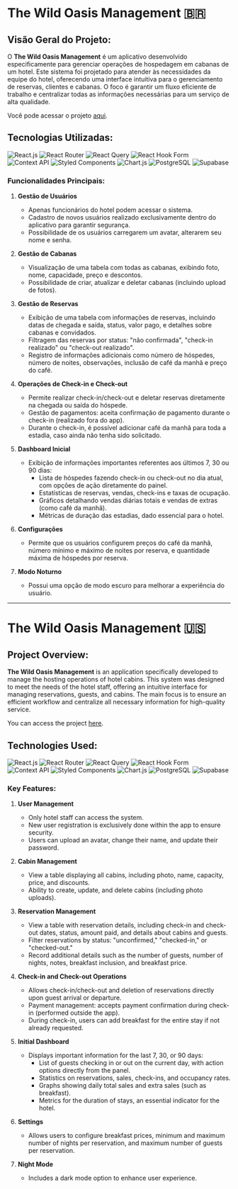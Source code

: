 # The Wild Oasis Management 🇧🇷

## Visão Geral do Projeto:

O **The Wild Oasis Management** é um aplicativo desenvolvido especificamente para gerenciar operações de hospedagem em cabanas de um hotel. Este sistema foi projetado para atender às necessidades da equipe do hotel, oferecendo uma interface intuitiva para o gerenciamento de reservas, clientes e cabanas. O foco é garantir um fluxo eficiente de trabalho e centralizar todas as informações necessárias para um serviço de alta qualidade.

Você pode acessar o projeto [aqui](towildoasisdashboard.vercel.app).

## Tecnologias Utilizadas:

![React.js](https://img.shields.io/badge/React.js-61DAFB?style=flat-square&logo=react&logoColor=black)
![React Router](https://img.shields.io/badge/React%20Router-CA4245?style=flat-square&logo=react-router&logoColor=white)
![React Query](https://img.shields.io/badge/React%20Query-FF4154?style=flat-square&logo=react-query&logoColor=white)
![React Hook Form](https://img.shields.io/badge/React%20Hook%20Form-EC5990?style=flat-square&logo=react-hook-form&logoColor=white)
![Context API](https://img.shields.io/badge/Context%20API-61DAFB?style=flat-square&logo=react&logoColor=white)
![Styled Components](https://img.shields.io/badge/Styled%20Components-DB7093?style=flat-square&logo=styled-components&logoColor=white)
![Chart.js](https://img.shields.io/badge/Chart.js-FF6384?style=flat-square&logo=chartdotjs&logoColor=white)
![PostgreSQL](https://img.shields.io/badge/PostgreSQL-4169E1?style=flat-square&logo=postgresql&logoColor=white)
![Supabase](https://img.shields.io/badge/Supabase-3ECF8E?style=flat-square&logo=supabase&logoColor=white)


### Funcionalidades Principais:

1. **Gestão de Usuários**
   - Apenas funcionários do hotel podem acessar o sistema.
   - Cadastro de novos usuários realizado exclusivamente dentro do aplicativo para garantir segurança.
   - Possibilidade de os usuários carregarem um avatar, alterarem seu nome e senha.

2. **Gestão de Cabanas**
   - Visualização de uma tabela com todas as cabanas, exibindo foto, nome, capacidade, preço e descontos.
   - Possibilidade de criar, atualizar e deletar cabanas (incluindo upload de fotos).

3. **Gestão de Reservas**
   - Exibição de uma tabela com informações de reservas, incluindo datas de chegada e saída, status, valor pago, e detalhes sobre cabanas e convidados.
   - Filtragem das reservas por status: "não confirmada", "check-in realizado" ou "check-out realizado".
   - Registro de informações adicionais como número de hóspedes, número de noites, observações, inclusão de café da manhã e preço do café.

4. **Operações de Check-in e Check-out**
   - Permite realizar check-in/check-out e deletar reservas diretamente na chegada ou saída do hóspede.
   - Gestão de pagamentos: aceita confirmação de pagamento durante o check-in (realizado fora do app).
   - Durante o check-in, é possível adicionar café da manhã para toda a estadia, caso ainda não tenha sido solicitado.

5. **Dashboard Inicial**
   - Exibição de informações importantes referentes aos últimos 7, 30 ou 90 dias:
     - Lista de hóspedes fazendo check-in ou check-out no dia atual, com opções de ação diretamente do painel.
     - Estatísticas de reservas, vendas, check-ins e taxas de ocupação.
     - Gráficos detalhando vendas diárias totais e vendas de extras (como café da manhã).
     - Métricas de duração das estadias, dado essencial para o hotel.

6. **Configurações**
   - Permite que os usuários configurem preços do café da manhã, número mínimo e máximo de noites por reserva, e quantidade máxima de hóspedes por reserva.

7. **Modo Noturno**
   - Possui uma opção de modo escuro para melhorar a experiência do usuário.

---

# The Wild Oasis Management 🇺🇸

## Project Overview:

**The Wild Oasis Management** is an application specifically developed to manage the hosting operations of hotel cabins. This system was designed to meet the needs of the hotel staff, offering an intuitive interface for managing reservations, guests, and cabins. The main focus is to ensure an efficient workflow and centralize all necessary information for high-quality service.

You can access the project [here](towildoasisdashboard.vercel.app).

## Technologies Used:

![React.js](https://img.shields.io/badge/React.js-61DAFB?style=flat-square&logo=react&logoColor=black)
![React Router](https://img.shields.io/badge/React%20Router-CA4245?style=flat-square&logo=react-router&logoColor=white)
![React Query](https://img.shields.io/badge/React%20Query-FF4154?style=flat-square&logo=react-query&logoColor=white)
![React Hook Form](https://img.shields.io/badge/React%20Hook%20Form-EC5990?style=flat-square&logo=react-hook-form&logoColor=white)
![Context API](https://img.shields.io/badge/Context%20API-61DAFB?style=flat-square&logo=react&logoColor=white)
![Styled Components](https://img.shields.io/badge/Styled%20Components-DB7093?style=flat-square&logo=styled-components&logoColor=white)
![Chart.js](https://img.shields.io/badge/Chart.js-FF6384?style=flat-square&logo=chartdotjs&logoColor=white)
![PostgreSQL](https://img.shields.io/badge/PostgreSQL-4169E1?style=flat-square&logo=postgresql&logoColor=white)
![Supabase](https://img.shields.io/badge/Supabase-3ECF8E?style=flat-square&logo=supabase&logoColor=white)

### Key Features:

1. **User Management**  
   - Only hotel staff can access the system.  
   - New user registration is exclusively done within the app to ensure security.  
   - Users can upload an avatar, change their name, and update their password.  

2. **Cabin Management**  
   - View a table displaying all cabins, including photo, name, capacity, price, and discounts.  
   - Ability to create, update, and delete cabins (including photo uploads).  

3. **Reservation Management**  
   - View a table with reservation details, including check-in and check-out dates, status, amount paid, and details about cabins and guests.  
   - Filter reservations by status: "unconfirmed," "checked-in," or "checked-out."  
   - Record additional details such as the number of guests, number of nights, notes, breakfast inclusion, and breakfast price.  

4. **Check-in and Check-out Operations**  
   - Allows check-in/check-out and deletion of reservations directly upon guest arrival or departure.  
   - Payment management: accepts payment confirmation during check-in (performed outside the app).  
   - During check-in, users can add breakfast for the entire stay if not already requested.  

5. **Initial Dashboard**  
   - Displays important information for the last 7, 30, or 90 days:  
     - List of guests checking in or out on the current day, with action options directly from the panel.  
     - Statistics on reservations, sales, check-ins, and occupancy rates.  
     - Graphs showing daily total sales and extra sales (such as breakfast).  
     - Metrics for the duration of stays, an essential indicator for the hotel.  

6. **Settings**  
   - Allows users to configure breakfast prices, minimum and maximum number of nights per reservation, and maximum number of guests per reservation.  

7. **Night Mode**  
   - Includes a dark mode option to enhance user experience.  
